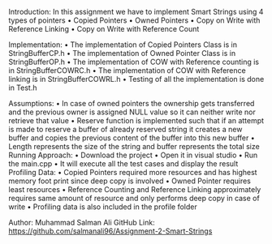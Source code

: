 
Introduction:
In this assignment we have to implement Smart Strings using 4 types of pointers
•	Copied Pointers
•	Owned Pointers
•	Copy on Write with Reference Linking
•	Copy on Write with Reference Count

Implementation:
•	The implementation of Copied Pointers Class is in StringBufferCP.h
•	The implementation of Owned Pointer Class is in StringBufferOP.h
•	The implementation of COW with Reference counting is in StringBufferCOWRC.h
•	The implementation of COW with Reference linking is in StringBufferCOWRL.h
•	Testing of all the implementation is done in Test.h

Assumptions:
•	In case of owned pointers the ownership gets transferred and the previous owner is assigned NULL value so it can neither write nor retrieve that value
•	Reserve function is implemented such that if an attempt is made to reserve a buffer of already reserved string it creates a new buffer and copies the previous content of the buffer into this new buffer
•	Length represents the size of the string and buffer represents the total size
Running Approach:
•	Download the project
•	Open it in visual studio
•	Run the main.cpp 
•	It will execute all the test cases and display the result
Profiling Data:
•	Copied Pointers required more resources and has highest memory foot print since deep copy is involved 
•	Owned Pointer requires least resources
•	Reference Counting and Reference Linking approximately requires same amount of resource and only performs deep copy in case of write
•	Profiling data is also included in the profile folder

Author: Muhammad Salman Ali
GitHub Link: https://github.com/salmanali96/Assignment-2-Smart-Strings

